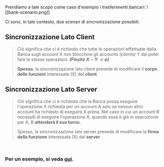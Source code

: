 Prendiamo a tale scopo come caso d'esempio i trasferimenti bancari:
![[bank-scenario.png]]

Ci sono, in tale contesto, due scenari di sincronizzazione possibili:
## Sincronizzazione **Lato Client**
> Ciò significa che ci è richiesto che tutte le operazioni effettuate dalla Banca sugli account X non blocchino gli accounts *(clients)* Y dal poter fare le stesse operazioni.  ***(Finché X $\cap$ Y $=\emptyset$)***
> 
> **Spesso**, la sincronizzazione lato client prevede di modificare il **corpo delle funzioni** interessate (X) del **client**.

## Sincronizzazione **Lato Server**
> Ciò significa che ci è richiesto che la Banca possa eseguire l'operazione X richiesta per un account A solo se nessun altro account ha richiesto di eseguire X prima. Nel caso in cui un account B necessiti di eseguire l'operazione X, quando essa è già in esecuzione per A, B **attenderà il suo turno**.
>
> Spesso, la sincronizzazione lato server prevede di modificare la **firma della funzione** interessata (X) dal **server**.


<br>

### Per un **esempio**, si veda [qui](luglio-2024.pdf).